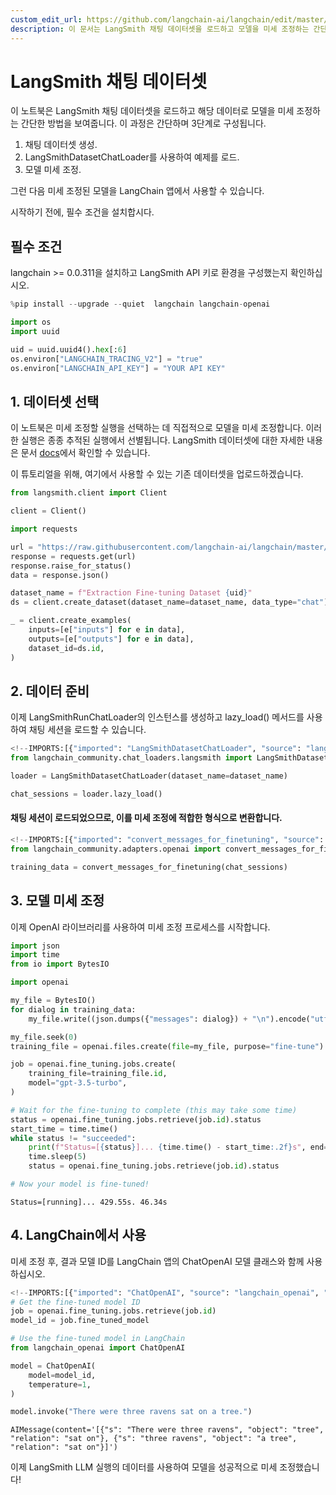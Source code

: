 ```yaml
---
custom_edit_url: https://github.com/langchain-ai/langchain/edit/master/docs/docs/integrations/chat_loaders/langsmith_dataset.ipynb
description: 이 문서는 LangSmith 채팅 데이터셋을 로드하고 모델을 미세 조정하는 간단한 방법을 설명합니다. 3단계로 구성되어 있습니다.
---
```


# LangSmith 채팅 데이터셋

이 노트북은 LangSmith 채팅 데이터셋을 로드하고 해당 데이터로 모델을 미세 조정하는 간단한 방법을 보여줍니다. 이 과정은 간단하며 3단계로 구성됩니다.

1. 채팅 데이터셋 생성.
2. LangSmithDatasetChatLoader를 사용하여 예제를 로드.
3. 모델 미세 조정.

그런 다음 미세 조정된 모델을 LangChain 앱에서 사용할 수 있습니다.

시작하기 전에, 필수 조건을 설치합시다.

## 필수 조건

langchain >= 0.0.311을 설치하고 LangSmith API 키로 환경을 구성했는지 확인하십시오.

```python
%pip install --upgrade --quiet  langchain langchain-openai
```


```python
import os
import uuid

uid = uuid.uuid4().hex[:6]
os.environ["LANGCHAIN_TRACING_V2"] = "true"
os.environ["LANGCHAIN_API_KEY"] = "YOUR API KEY"
```


## 1. 데이터셋 선택

이 노트북은 미세 조정할 실행을 선택하는 데 직접적으로 모델을 미세 조정합니다. 이러한 실행은 종종 추적된 실행에서 선별됩니다. LangSmith 데이터셋에 대한 자세한 내용은 문서 [docs](https://docs.smith.langchain.com/evaluation/concepts#datasets)에서 확인할 수 있습니다.

이 튜토리얼을 위해, 여기에서 사용할 수 있는 기존 데이터셋을 업로드하겠습니다.

```python
from langsmith.client import Client

client = Client()
```


```python
import requests

url = "https://raw.githubusercontent.com/langchain-ai/langchain/master/docs/docs/integrations/chat_loaders/example_data/langsmith_chat_dataset.json"
response = requests.get(url)
response.raise_for_status()
data = response.json()
```


```python
dataset_name = f"Extraction Fine-tuning Dataset {uid}"
ds = client.create_dataset(dataset_name=dataset_name, data_type="chat")
```


```python
_ = client.create_examples(
    inputs=[e["inputs"] for e in data],
    outputs=[e["outputs"] for e in data],
    dataset_id=ds.id,
)
```


## 2. 데이터 준비
이제 LangSmithRunChatLoader의 인스턴스를 생성하고 lazy_load() 메서드를 사용하여 채팅 세션을 로드할 수 있습니다.

```python
<!--IMPORTS:[{"imported": "LangSmithDatasetChatLoader", "source": "langchain_community.chat_loaders.langsmith", "docs": "https://api.python.langchain.com/en/latest/chat_loaders/langchain_community.chat_loaders.langsmith.LangSmithDatasetChatLoader.html", "title": "LangSmith Chat Datasets"}]-->
from langchain_community.chat_loaders.langsmith import LangSmithDatasetChatLoader

loader = LangSmithDatasetChatLoader(dataset_name=dataset_name)

chat_sessions = loader.lazy_load()
```


#### 채팅 세션이 로드되었으므로, 이를 미세 조정에 적합한 형식으로 변환합니다.

```python
<!--IMPORTS:[{"imported": "convert_messages_for_finetuning", "source": "langchain_community.adapters.openai", "docs": "https://api.python.langchain.com/en/latest/adapters/langchain_community.adapters.openai.convert_messages_for_finetuning.html", "title": "LangSmith Chat Datasets"}]-->
from langchain_community.adapters.openai import convert_messages_for_finetuning

training_data = convert_messages_for_finetuning(chat_sessions)
```


## 3. 모델 미세 조정
이제 OpenAI 라이브러리를 사용하여 미세 조정 프로세스를 시작합니다.

```python
import json
import time
from io import BytesIO

import openai

my_file = BytesIO()
for dialog in training_data:
    my_file.write((json.dumps({"messages": dialog}) + "\n").encode("utf-8"))

my_file.seek(0)
training_file = openai.files.create(file=my_file, purpose="fine-tune")

job = openai.fine_tuning.jobs.create(
    training_file=training_file.id,
    model="gpt-3.5-turbo",
)

# Wait for the fine-tuning to complete (this may take some time)
status = openai.fine_tuning.jobs.retrieve(job.id).status
start_time = time.time()
while status != "succeeded":
    print(f"Status=[{status}]... {time.time() - start_time:.2f}s", end="\r", flush=True)
    time.sleep(5)
    status = openai.fine_tuning.jobs.retrieve(job.id).status

# Now your model is fine-tuned!
```

```output
Status=[running]... 429.55s. 46.34s
```

## 4. LangChain에서 사용

미세 조정 후, 결과 모델 ID를 LangChain 앱의 ChatOpenAI 모델 클래스와 함께 사용하십시오.

```python
<!--IMPORTS:[{"imported": "ChatOpenAI", "source": "langchain_openai", "docs": "https://api.python.langchain.com/en/latest/chat_models/langchain_openai.chat_models.base.ChatOpenAI.html", "title": "LangSmith Chat Datasets"}]-->
# Get the fine-tuned model ID
job = openai.fine_tuning.jobs.retrieve(job.id)
model_id = job.fine_tuned_model

# Use the fine-tuned model in LangChain
from langchain_openai import ChatOpenAI

model = ChatOpenAI(
    model=model_id,
    temperature=1,
)
```


```python
model.invoke("There were three ravens sat on a tree.")
```


```output
AIMessage(content='[{"s": "There were three ravens", "object": "tree", "relation": "sat on"}, {"s": "three ravens", "object": "a tree", "relation": "sat on"}]')
```


이제 LangSmith LLM 실행의 데이터를 사용하여 모델을 성공적으로 미세 조정했습니다!
